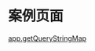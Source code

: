 # 案例页面 
 [app.getQueryStringMap](https://www.awebide.com/testCase/#/queryStringCase/Demo/API/data/queryStringCase?title=%E6%9F%A5%E8%AF%A2%E5%AD%97%E7%AC%A6%E4%B8%B2&pageId=queryStringCase)